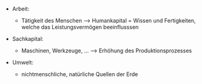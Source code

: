 - Arbeit:
	- Tätigkeit des Menschen 
	--> Humankapital = Wissen und Fertigkeiten, welche das Leistungsvermögen beeinflusssen

- Sachkapital:
	- Maschinen, Werkzeuge, ...
	--> Erhöhung des Produktionsprozesses

- Umwelt: 
	- nichtmenschliche, natürliche Quellen der Erde